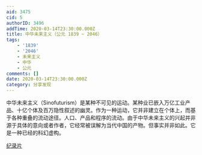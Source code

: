 ```yaml
---
aid: 3475
cid: 5
authorID: 3496
addTime: 2020-03-14T23:30:00.000Z
title: 中华未来主义（公元 1839 ~ 2046）
tags:
    - '1839'
    - '2046'
    - 未来主义
    - 中华
    - 公元
comments: []
date: 2020-03-14T23:30:00.000Z
category: 分享发现
---
```


中华未来主义（Sinofuturism）是某种不可见的运动。某种业已嵌入万亿工业产品、十亿个体及百万隐性叙述的幽灵。作为一种运动，它并非建立在个体上，而基于各种重叠的流动途径。人口、产品和程序的流动。由于中华未来主义的兴起并非源于具体的意向或者作者，它经常被误解为当代中国的产物。但事实并非如此。它是一种已经的科幻虚构。

[纪录片](https://vimeo.com/179509486)
